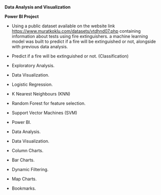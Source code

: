 **Data Analysis and Visualization**

**Power BI Project**

- Using a public dataset available on the website link https://www.muratkoklu.com/datasets/vtdhnd07.php containing information about tests using fire extinguishers. a machine learning model was built to predict if a fire will be extinguished or not, alongside with previous data analysis.
- Predict if a fire will be extinguished or not. (Classification)
- Exploratory Analysis.
- Data Visualization.
- Logistic Regression.
- K Nearest Neighbours (KNN)
- Random Forest for feature selection.
- Support Vector Machines (SVM)

- Power BI.
- Data Analysis.
- Data Visualization.
- Column Charts.
- Bar Charts.
- Dynamic Filtering.
- Map Charts.
- Bookmarks.
